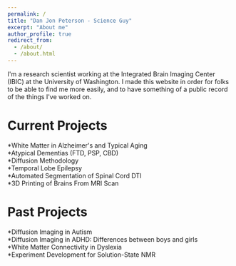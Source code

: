 ```yaml
---
permalink: /
title: "Dan Jon Peterson - Science Guy"
excerpt: "About me"
author_profile: true
redirect_from: 
  - /about/
  - /about.html
---
```


I'm a research scientist working at the Integrated Brain Imaging Center (IBIC) at the University of Washington. I made this website in order for folks to be able to find me more easily, and to have something of a public record of the things I've worked on.

Current Projects
======
*White Matter in Alzheimer's and Typical Aging  
*Atypical Dementias (FTD, PSP, CBD)  
*Diffusion Methodology  
*Temporal Lobe Epilepsy  
*Automated Segmentation of Spinal Cord DTI  
*3D Printing of Brains From MRI Scan  

Past Projects
======
*Diffusion Imaging in Autism  
*Diffusion Imaging in ADHD: Differences between boys and girls  
*White Matter Connectivity in Dyslexia  
*Experiment Development for Solution-State NMR  